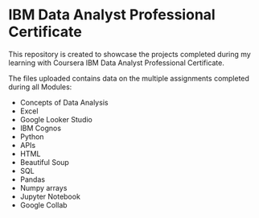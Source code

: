 
# IBM Data Analyst Professional Certificate

This repository is created to showcase the projects completed during my learning with Coursera IBM Data Analyst Professional Certificate.

The files uploaded contains data on the multiple assignments completed during all Modules:

- Concepts of Data Analysis
- Excel
- Google Looker Studio
- IBM Cognos
- Python
- APIs
- HTML
- Beautiful Soup
- SQL
- Pandas
- Numpy arrays
- Jupyter Notebook
- Google Collab
